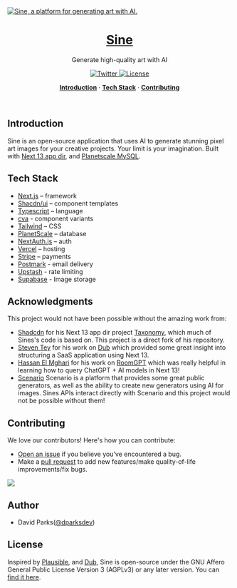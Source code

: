 <a href="https://sine.at">
  <img alt="Sine, a platform for generating art with AI." src="https://www.sine.at/sine-og.png">
  <h1 align="center">Sine</h1>
</a>

<p align="center">
Generate high-quality art with AI
</p>

<p align="center">
  <a href="https://twitter.com/tsui_nova">
    <img src="https://img.shields.io/twitter/follow/tsui_nova?style=flat&label=tsui_nova&logo=twitter&color=0bf&logoColor=fff" alt="Twitter" />
  </a>
  <a href="https://github.com/davidtparks/sine/blob/main/LICENSE.md">
    <img src="https://img.shields.io/github/license/davidtparks/sine?label=license&logo=github&color=f80&logoColor=fff" alt="License" />
  </a>
</p>

<p align="center">
  <a href="#introduction"><strong>Introduction</strong></a> ·
  <a href="#tech-stack"><strong>Tech Stack</strong></a> ·
  <a href="#contributing"><strong>Contributing</strong></a>
</p>
<br/>

## Introduction

Sine is an open-source application that uses AI to generate stunning pixel art
images for your creative projects. Your limit is your imagination. Built with
[Next 13 app dir](http://beta.nextjs.org), and
[Planetscale MySQL](https://planetscale.com/).

## Tech Stack

- [Next.js](https://nextjs.org/) – framework
- [Shacdn/ui](https://ui.shadcn.com/) – component templates
- [Typescript](https://www.typescriptlang.org/) – language
- [cva](https://github.com/joe-bell/cva) - component variants
- [Tailwind](https://tailwindcss.com/) – CSS
- [PlanetScale](https://planetscale.com/) – database
- [NextAuth.js](https://next-auth.js.org/) – auth
- [Vercel](https://vercel.com/) – hosting
- [Stripe](https://stripe.com/) – payments
- [Postmark](https://postmarkapp.com/) - email delivery
- [Upstash](https://upstash.com/) - rate limiting
- [Supabase](https://supabase.com/) - Image storage

## Acknowledgments

This project would not have been possible without the amazing work from:

- [Shadcdn](https://twitter.com/shadcn) for his Next 13 app dir project
  [Taxonomy](https://github.com/shadcn/taxonomy), which much of Sines's code is
  based on. This project is a direct fork of his repository.
- [Steven Tey](https://twitter.com/steventey) for his work on
  [Dub](https://www.dub.sh) which provided some great insight into structuring a
  SaaS application using Next 13.
- [Hassan El Mghari](https://twitter.com/nutlope) for his work on
  [RoomGPT](https://www.roomgpt.io/) which was really helpful in learning how to
  query ChatGPT + AI models in Next 13!
- [Scenario](https://www.scenario.com/) Scenario is a platform that provides
  some great public generators, as well as the ability to create new generators
  using AI for images. Sines APIs interact directly with Scenario and this
  project would not be possible without them!

## Contributing

We love our contributors! Here's how you can contribute:

- [Open an issue](https://github.com/davidtparks/sine/issues) if you believe
  you've encountered a bug.
- Make a [pull request](https://github.com/davidtparks/sine/pull) to add new
  features/make quality-of-life improvements/fix bugs.

<a href="https://github.com/davidtparks/sine/graphs/contributors">
  <img src="https://contrib.rocks/image?repo=davidtparks/sine" />
</a>

## Author

- David Parks([@dparksdev](https://twitter.com/dparksdev))

## License

Inspired by [Plausible](https://plausible.io/), and [Dub](https://dub.sh/), Sine
is open-source under the GNU Affero General Public License Version 3 (AGPLv3) or
any later version. You can
[find it here](https://github.com/davidtparks/sine/blob/main/LICENSE.md).
